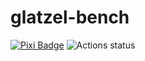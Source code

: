 # glatzel-bench
[![Pixi Badge](https://img.shields.io/endpoint?url=https://raw.githubusercontent.com/prefix-dev/pixi/main/assets/badge/v0.json)](https://pixi.sh)
![Actions status](https://github.com/Glatzel/py-bench-arithmetic/workflows/CI/badge.svg?branch=main)
